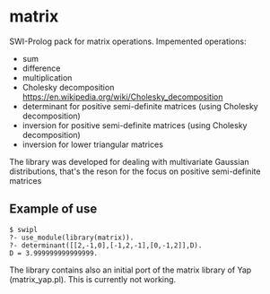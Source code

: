 # matrix

SWI-Prolog pack for matrix operations. 
Impemented operations:
 - sum
 - difference
 - multiplication
 - Cholesky decomposition https://en.wikipedia.org/wiki/Cholesky_decomposition
 - determinant for positive semi-definite matrices (using Cholesky decomposition)
 - inversion for positive semi-definite matrices (using Cholesky decomposition)
 - inversion for lower triangular matrices 

The library was developed for dealing with multivariate Gaussian distributions, 
that's the reson for the focus on positive semi-definite matrices

Example of use
---------------

    $ swipl
    ?- use_module(library(matrix)).
    ?- determinant([[2,-1,0],[-1,2,-1],[0,-1,2]],D).
    D = 3.999999999999999.

The library contains also an initial port of the matrix library of Yap (matrix_yap.pl). This is currently not working.
